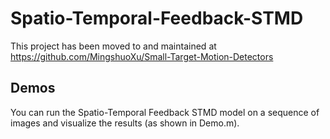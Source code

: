 # Spatio-Temporal-Feedback-STMD

This project has been moved to and maintained at https://github.com/MingshuoXu/Small-Target-Motion-Detectors

## Demos

You can run the Spatio-Temporal Feedback STMD model on a sequence of images and visualize the results (as shown in Demo.m).